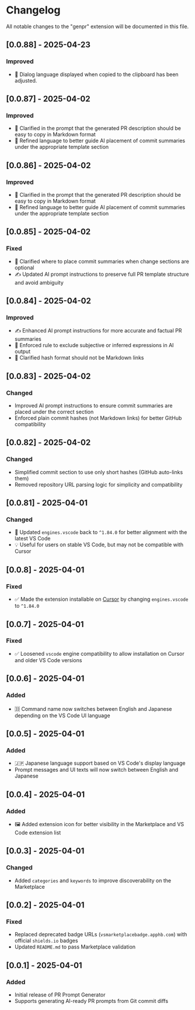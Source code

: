 # Changelog

All notable changes to the "genpr" extension will be documented in this file.

## [0.0.88] - 2025-04-23

### Improved

- 📝 Dialog language displayed when copied to the clipboard has been adjusted.

## [0.0.87] - 2025-04-02

### Improved

- 📝 Clarified in the prompt that the generated PR description should be easy to copy in Markdown format
- 🧠 Refined language to better guide AI placement of commit summaries under the appropriate template section

## [0.0.86] - 2025-04-02

### Improved

- 📝 Clarified in the prompt that the generated PR description should be easy to copy in Markdown format
- 🧠 Refined language to better guide AI placement of commit summaries under the appropriate template section

## [0.0.85] - 2025-04-02

### Fixed

- 🧠 Clarified where to place commit summaries when change sections are optional
- ✍️ Updated AI prompt instructions to preserve full PR template structure and avoid ambiguity

## [0.0.84] - 2025-04-02

### Improved

- ✍️ Enhanced AI prompt instructions for more accurate and factual PR summaries
- 📌 Enforced rule to exclude subjective or inferred expressions in AI output
- 🔗 Clarified hash format should not be Markdown links

## [0.0.83] - 2025-04-02

### Changed

- Improved AI prompt instructions to ensure commit summaries are placed under the correct section
- Enforced plain commit hashes (not Markdown links) for better GitHub compatibility


## [0.0.82] - 2025-04-02

### Changed

- Simplified commit section to use only short hashes (GitHub auto-links them)
- Removed repository URL parsing logic for simplicity and compatibility

## [0.0.81] - 2025-04-01

### Changed

- 🔄 Updated `engines.vscode` back to `^1.84.0` for better alignment with the latest VS Code
- 💡 Useful for users on stable VS Code, but may not be compatible with Cursor

## [0.0.8] - 2025-04-01

### Fixed

- ✅ Made the extension installable on [Cursor](https://www.cursor.com) by changing `engines.vscode` to `^1.84.0`

## [0.0.7] - 2025-04-01

### Fixed

- ✅ Loosened `vscode` engine compatibility to allow installation on Cursor and older VS Code versions

## [0.0.6] - 2025-04-01

### Added

- 🈁 Command name now switches between English and Japanese depending on the VS Code UI language

## [0.0.5] - 2025-04-01

### Added

- 🇯🇵 Japanese language support based on VS Code's display language
- Prompt messages and UI texts will now switch between English and Japanese

## [0.0.4] - 2025-04-01

### Added

- 🖼️ Added extension icon for better visibility in the Marketplace and VS Code extension list

## [0.0.3] - 2025-04-01

### Changed

- Added `categories` and `keywords` to improve discoverability on the Marketplace

## [0.0.2] - 2025-04-01

### Fixed

- Replaced deprecated badge URLs (`vsmarketplacebadge.apphb.com`) with official `shields.io` badges
- Updated `README.md` to pass Marketplace validation

## [0.0.1] - 2025-04-01

### Added

- Initial release of PR Prompt Generator
- Supports generating AI-ready PR prompts from Git commit diffs
